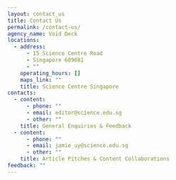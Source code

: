 ```yaml
---
layout: contact_us
title: Contact Us
permalink: /contact-us/
agency_name: Void Deck
locations:
  - address:
      - 15 Science Centre Road
      - Singapore 609081
      - ""
    operating_hours: []
    maps_link: ""
    title: Science Centre Singapore
contacts:
  - content:
      - phone: ""
      - email: editor@science.edu.sg
      - other: ""
    title: General Enquiries & Feedback
  - content:
      - phone: ""
      - email: jamie_uy@science.edu.sg
      - other: ""
    title: Article Pitches & Content Collaborations
feedback: ""
---
```

